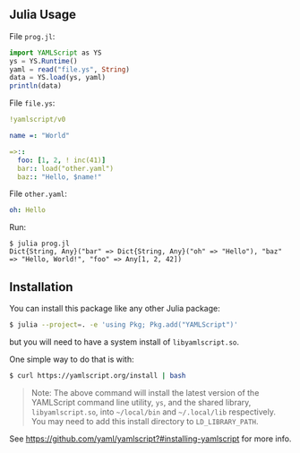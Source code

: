 ## Julia Usage

File `prog.jl`:

```julia
import YAMLScript as YS
ys = YS.Runtime()
yaml = read("file.ys", String)
data = YS.load(ys, yaml)
println(data)
```

File `file.ys`:

```yaml
!yamlscript/v0

name =: "World"

=>::
  foo: [1, 2, ! inc(41)]
  bar:: load("other.yaml")
  baz:: "Hello, $name!"
```

File `other.yaml`:

```yaml
oh: Hello
```

Run:

```text
$ julia prog.jl
Dict{String, Any}("bar" => Dict{String, Any}("oh" => "Hello"), "baz" => "Hello, World!", "foo" => Any[1, 2, 42])
```


## Installation

You can install this package like any other Julia package:

```bash
$ julia --project=. -e 'using Pkg; Pkg.add("YAMLScript")'
```

but you will need to have a system install of `libyamlscript.so`.

One simple way to do that is with:

```bash
$ curl https://yamlscript.org/install | bash
```

> Note: The above command will install the latest version of the YAMLScript
command line utility, `ys`, and the shared library, `libyamlscript.so`, into
`~/local/bin` and `~/.local/lib` respectively.
You may need to add this install directory to `LD_LIBRARY_PATH`.

See https://github.com/yaml/yamlscript?#installing-yamlscript for more info.
